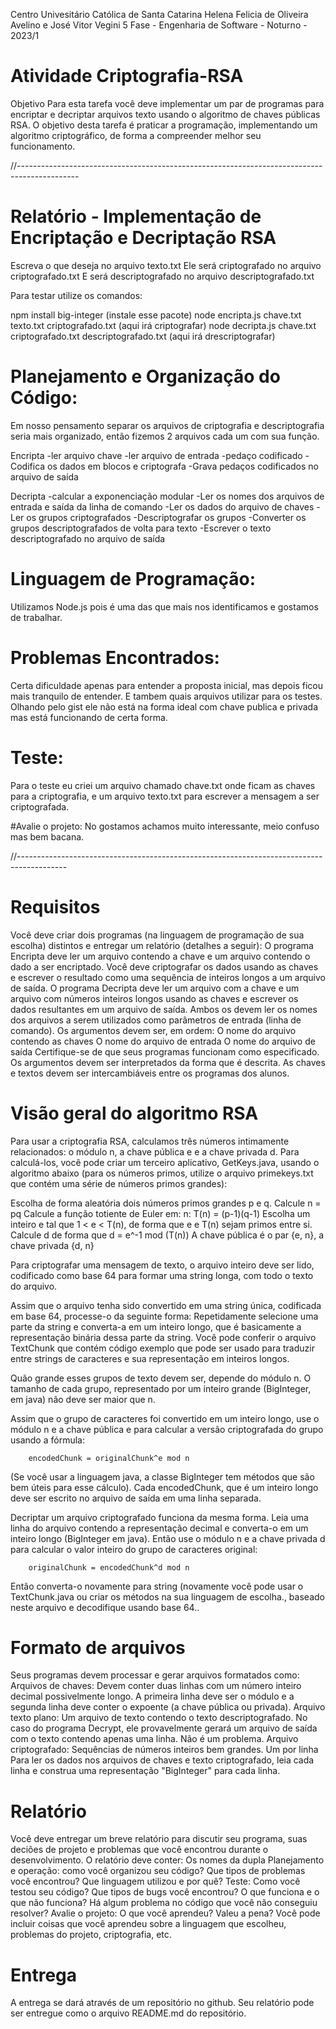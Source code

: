 Centro Univesitário Católica de Santa Catarina
Helena Felicia de Oliveira Avelino e José Vitor Vegini
5 Fase - Engenharia de Software - Noturno - 2023/1

# Atividade Criptografia-RSA

Objetivo  Para esta tarefa você deve implementar um par de programas para encriptar e decriptar arquivos texto usando o algoritmo de chaves públicas RSA. O objetivo desta tarefa é praticar a programação, implementando um algoritmo criptográfico, de forma a compreender melhor seu funcionamento.

//---------------------------------------------------------------------------------------------

# Relatório - Implementação de Encriptação e Decriptação RSA

Escreva o que deseja no arquivo texto.txt
Ele será criptografado no arquivo criptografado.txt
E será descriptografado no arquivo descriptografado.txt

Para testar utilize os comandos:

npm install big-integer (instale esse pacote)
node encripta.js chave.txt texto.txt criptografado.txt (aqui irá criptografar)
node decripta.js chave.txt criptografado.txt descriptografado.txt (aqui irá drescriptografar)

# Planejamento e Organização do Código:
Em nosso pensamento separar os arquivos de criptografia e descriptografia seria mais organizado, então fizemos 2 arquivos cada um com sua função. 

Encripta
-ler arquivo chave
-ler arquivo de entrada
-pedaço codificado
-Codifica os dados em blocos e criptografa
-Grava pedaços codificados no arquivo de saída

Decripta
-calcular a exponenciação modular
-Ler os nomes dos arquivos de entrada e saída da linha de comando
-Ler os dados do arquivo de chaves
-Ler os grupos criptografados
-Descriptografar os grupos
-Converter os grupos descriptografados de volta para texto
-Escrever o texto descriptografado no arquivo de saída

# Linguagem de Programação:
Utilizamos Node.js pois é uma das que mais nos identificamos e gostamos de trabalhar.

# Problemas Encontrados:
Certa dificuldade apenas para entender a proposta inicial, mas depois ficou mais tranquilo de entender. E tambem quais arquivos utilizar para os testes. Olhando pelo gist ele não está na forma ideal com chave publica e privada mas está funcionando de certa forma.

# Teste:
Para o teste eu criei um arquivo chamado chave.txt onde ficam as chaves para a criptografia, e um arquivo texto.txt para escrever a mensagem a ser criptografada.

#Avalie o projeto: 
No gostamos achamos muito interessante, meio confuso mas bem bacana.

//------------------------------------------------------------------------------------------

# Requisitos

Você deve criar dois programas (na linguagem de programação de sua escolha) distintos e entregar um relatório (detalhes a seguir):
O programa Encripta deve ler um arquivo contendo a chave e um arquivo contendo o dado a ser encriptado. Você deve criptografar os dados usando as chaves e escrever o resultado como uma sequência de inteiros longos a um arquivo de saída.
O programa Decripta  deve ler um arquivo com a chave e um arquivo com números inteiros longos usando as chaves e escrever os dados resultantes em um arquivo de saída.
Ambos os devem ler os nomes dos arquivos a serem utilizados como parâmetros de entrada (linha de comando). Os argumentos devem ser, em ordem:
O nome do arquivo contendo as chaves
O nome do arquivo de entrada
O nome do arquivo de saída
Certifique-se de que seus programas funcionam como especificado. Os argumentos devem ser interpretados da forma que é descrita. As chaves e textos devem ser intercambiáveis entre os programas dos alunos.

# Visão geral do algoritmo RSA

Para usar a criptografia RSA, calculamos três números intimamente relacionados: o módulo n, a chave pública e e a chave privada d. Para calculá-los, você pode criar um terceiro aplicativo, GetKeys.java, usando o algoritmo abaixo (para os números primos, utilize o arquivo primekeys.txt que contém uma série de números primos grandes):

Escolha de forma aleatória dois números primos grandes p e q.
Calcule n = pq
Calcule a função totiente de Euler em: n: T(n) = (p-1)(q-1)
Escolha um inteiro e tal que 1 < e < T(n), de forma que e e T(n) sejam primos entre si.
Calcule d de forma que d = e^-1 mod (T(n))
A chave pública é o par {e, n}, a chave privada {d, n}

Para criptografar uma mensagem de texto, o arquivo inteiro deve ser lido, codificado como base 64 para formar uma string longa, com todo o texto do arquivo. 

Assim que o arquivo tenha sido convertido em uma string única, codificada em base 64, processe-o da seguinte forma: Repetidamente selecione uma parte da string e converta-a em um inteiro longo, que é basicamente a representação binária dessa parte da string. Você pode conferir o arquivo TextChunk que contém código exemplo que pode ser usado para traduzir entre strings de caracteres e sua representação em inteiros longos.

Quão grande esses grupos de texto devem ser, depende do módulo n. O tamanho de cada grupo, representado por um inteiro grande (BigInteger, em java) não deve ser maior que n. 

Assim que o grupo de caracteres foi convertido em um inteiro longo, use o módulo n  e a chave pública e  para calcular a versão criptografada do grupo usando a fórmula:

        encodedChunk = originalChunk^e mod n


(Se você usar a linguagem java, a classe BigInteger tem métodos que são bem úteis para esse cálculo). Cada encodedChunk, que é um inteiro longo deve ser escrito no arquivo de saída em uma linha separada.

Decriptar um arquivo criptografado funciona da mesma forma. Leia uma linha do arquivo contendo a representação decimal e converta-o em um inteiro longo (BigInteger em java). Então use o módulo n e a chave privada d para calcular o valor inteiro do grupo de caracteres original:

        originalChunk = encodedChunk^d mod n


Então converta-o novamente para string (novamente você pode usar o TextChunk.java ou criar os métodos na sua linguagem de escolha., baseado neste arquivo e decodifique usando base 64..

# Formato de arquivos

Seus programas devem processar e gerar arquivos formatados como:
Arquivos de chaves: Devem conter duas linhas com um número inteiro decimal possivelmente longo. A primeira linha deve ser o módulo e a segunda linha deve conter o expoente (a chave pública ou privada).
Arquivo texto plano: Um arquivo de texto contendo o texto descriptografado. No caso do programa Decrypt, ele provavelmente gerará um arquivo de saída com o texto contendo apenas uma linha. Não é um problema.
Arquivo criptografado: Sequências de números inteiros bem grandes. Um por linha
Para ler os dados nos arquivos de chaves e texto criptografado, leia cada linha e construa uma representação "BigInteger" para cada linha.

# Relatório

Você deve entregar um breve relatório para discutir seu programa, suas deciões de projeto e problemas que você encontrou durante o desenvolvimento. O relatório deve conter:
Os nomes da dupla
Planejamento e operação: como você organizou seu código? Que tipos de problemas você encontrou? Que linguagem utilizou e por quê?
Teste: Como você testou seu código? Que tipos de bugs você encontrou? O que funciona e o que não funciona? Há algum problema no código que você não conseguiu resolver?
Avalie o projeto: O que você aprendeu? Valeu a pena? Você pode incluir coisas que você aprendeu sobre a linguagem que escolheu, problemas do projeto, criptografia, etc.

# Entrega

A entrega se dará através de um repositório no github. Seu relatório pode ser entregue como o arquivo README.md do repositório.
